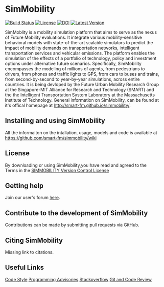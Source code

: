 # SimMobility

[![Build Status]()]()
[![License]()]()
[![DOI]()]()
[![Latest Version]()]()

SimMoblity is a mobility simulation platform that aims to serve as the nexus of Future Mobility evaluations. It integrate various mobility-sensitive behavioral models with state-of-the-art scalable simulators to predict the impact of mobility demands on transportation networks, intelligent transportation services and vehicular emissions. The platform enables the simulation of the effects of a portfolio of technology, policy and investment options under alternative future scenarios. Specifically, SimMobility encompasses the modeling of millions of agents, from pedestrians to drivers, from phones and traffic lights to GPS, from cars to buses and trains, from second-by-second to year-by-year simulations, across entire countries. It is being devloped by the Future Urban Mobility Research Group at the Singapore-MIT Alliance for Research and Technology (SMART) and the the Intelligent Transportation System Laboratory at the Massachusetts Institute of Technology. General information on SimMobility, can be found at it's offical homepage at http://smart-fm.github.io/simmobility/.


## Installing and using SimMobility

All the informaiton on the intallation, usage, models and code is available at https://github.com/smart-fm/simmobility/wiki

## License

By downloading or using SimMobility,you have read and agreed to the Terms in the <a href="https://github.com/smart-fm/simmobility/blob/master/license.txt" download target="_blank">SIMMOBILITY Version Control License</a>

## Getting help

Join our user's forum <a href="http://137.132.22.82:15059/vanilla/" download target="_blank">here</a>.

## Contribute to the development of SimMobility
Contributions can be made by submitting pull requests via GitHub.

## Citing SimMobility

Missing link to citations.

## Useful Links

[Code Style](http://137.132.22.82:15012/simmob/index.php/coding_standards)
[Programming Advisories](http://137.132.22.82:15012/simmob/index.php/Programming_Advisories)
[Stackoverflow](http://stackoverflow.com/)
[Git and Code Review](https://github.com/smart-fm/simmobility-prod/wiki/Git-and-Code-Review)

